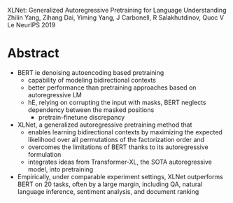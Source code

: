 XLNet: Generalized Autoregressive Pretraining for Language Understanding 
Zhilin Yang, Zihang Dai, Yiming Yang, J Carbonell, R Salakhutdinov, Quoc V Le
NeurIPS 2019  

# Abstract

* BERT ie denoising autoencoding based pretraining 
  * capability of modeling bidirectional contexts
  * better performance than pretraining approaches based on autoregressive LM
  * hE, relying on corrupting the input with masks, BERT
    neglects dependency between the masked positions
    * pretrain-finetune discrepancy
* XLNet, a generalized autoregressive pretraining method that 
  * enables learning bidirectional contexts by maximizing the expected
    likelihood over all permutations of the factorization order and 
  * overcomes the limitations of BERT thanks to its autoregressive formulation
  * integrates ideas from Transformer-XL, the SOTA autoregressive model, into
    pretraining
* Empirically, under comparable experiment settings, XLNet
  outperforms BERT on 20 tasks, often by a large margin, including
  QA, natural language inference, sentiment analysis, and document ranking 
